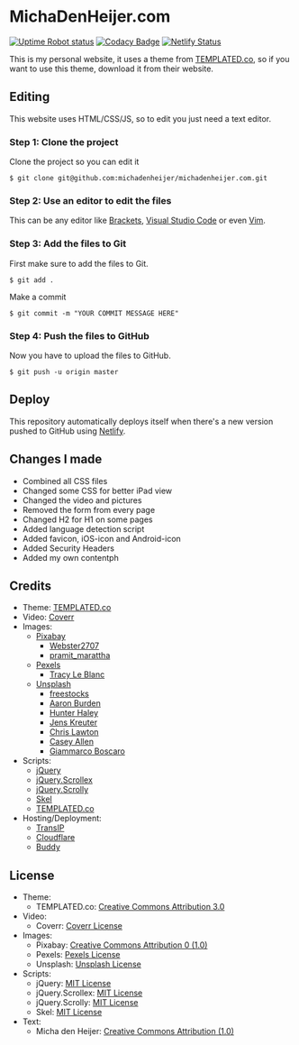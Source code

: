 # MichaDenHeijer.com
[![Uptime Robot status](https://img.shields.io/uptimerobot/ratio/7/m780835373-dfca08c8bd2fab0cdf3dfa82.svg)](https://uptimerobot.com/) [![Codacy Badge](https://api.codacy.com/project/badge/Grade/147b6e85df864414a88995b3e4dcb67f)](https://www.codacy.com?utm_source=github.com&amp;utm_medium=referral&amp;utm_content=michadenheijer/michadenheijer.com&amp;utm_campaign=Badge_Grade) [![Netlify Status](https://api.netlify.com/api/v1/badges/7b9cc568-6c03-4007-8dac-ff34b0833765/deploy-status)](https://app.netlify.com/sites/michadenheijerdev/deploys)

This is my personal website, it uses a theme from [TEMPLATED.co](http://TEMPLATED.co), so if you want to use this theme, download it from their website.

## Editing
This website uses HTML/CSS/JS, so to edit you just need a text editor.

### Step 1: Clone the project
Clone the project so you can edit it
```
$ git clone git@github.com:michadenheijer/michadenheijer.com.git
```

### Step 2: Use an editor to edit the files
This can be any editor like [Brackets](http://brackets.io), [Visual Studio Code](https://code.visualstudio.com/) or even [Vim](https://www.vim.org/).

### Step 3: Add the files to Git
First make sure to add the files to Git.
```
$ git add .
```
Make a commit
```
$ git commit -m "YOUR COMMIT MESSAGE HERE"
```

### Step 4: Push the files to GitHub
Now you have to upload the files to GitHub.
```
$ git push -u origin master
```

## Deploy
This repository automatically deploys itself when there's a new version pushed to GitHub using [Netlify](https://netlify.com/).

## Changes I made
- Combined all CSS files
- Changed some CSS for better iPad view
- Changed the video and pictures
- Removed the form from every page
- Changed H2 for H1 on some pages
- Added language detection script
- Added favicon, iOS-icon and Android-icon
- Added Security Headers
- Added my own contentph

## Credits
- Theme: [TEMPLATED.co](http://templated.co)
- Video: [Coverr](http://coverr.co)
- Images:
  - [Pixabay](https://pixabay.com)
    - [Webster2707](https://pixabay.com/users/Webster2703-1444894/)
    - [pramit_marattha](https://pixabay.com/users/pramit_marattha-3815284/)
  - [Pexels](https://www.pexels.com)
    - [Tracy Le Blanc](https://www.pexels.com/@tracy-le-blanc-67789)
  - [Unsplash](http://unsplash.com)
    - [freestocks](https://unsplash.com/@freestocks)
    - [Aaron Burden](https://unsplash.com/@aaronburden)
    - [Hunter Haley](https://unsplash.com/@hnhmarketing)
    - [Jens Kreuter](https://unsplash.com/@jenskreuter)
    - [Chris Lawton](https://unsplash.com/@chrislawton)
    - [Casey Allen](https://unsplash.com/@westbeach013)
    - [Giammarco Boscaro](https://unsplash.com/@giamboscaro)
- Scripts:
  - [jQuery](https://jquery.org)
  - [jQuery.Scrollex](https://github.com/ajlkn/jquery.scrollex)
  - [jQuery.Scrolly](https://github.com/Victa/scrolly)
  - [Skel](https://github.com/ajlkn/skel/blob/master/README.md)
  - [TEMPLATED.co](http://templated.co)
- Hosting/Deployment: 
  - [TransIP](http://transip.nl)
  - [Cloudflare](http://cloudflare.com)
  - [Buddy](http://buddy.works/)
  
## License
 - Theme: 
   - TEMPLATED.co: [Creative Commons Attribution 3.0](https://templated.co/license)
 - Video: 
   - Coverr: [Coverr License](https://coverr.co/license)
 - Images:
   - Pixabay: [Creative Commons Attribution 0 (1.0)](https://creativecommons.org/publicdomain/zero/1.0/)
   - Pexels: [Pexels License](https://www.pexels.com/photo-license/)
   - Unsplash: [Unsplash License](https://unsplash.com/license)
 - Scripts:
   - jQuery: [MIT License](https://tldrlegal.com/license/mit-license)
   - jQuery.Scrollex: [MIT License](https://tldrlegal.com/license/mit-license)
   - jQuery.Scrolly: [MIT License](https://tldrlegal.com/license/mit-license)
   - Skel: [MIT License](https://tldrlegal.com/license/mit-license)
 - Text:
   - Micha den Heijer: [Creative Commons Attribution (1.0)](https://creativecommons.org/publicdomain/zero/1.0/)
   
